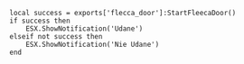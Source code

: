     local success = exports['flecca_door']:StartFleecaDoor()
    if success then
        ESX.ShowNotification('Udane')
    elseif not success then
        ESX.ShowNotification('Nie Udane')
    end